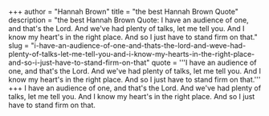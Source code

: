 +++
author = "Hannah Brown"
title = "the best Hannah Brown Quote"
description = "the best Hannah Brown Quote: I have an audience of one, and that's the Lord. And we've had plenty of talks, let me tell you. And I know my heart's in the right place. And so I just have to stand firm on that."
slug = "i-have-an-audience-of-one-and-thats-the-lord-and-weve-had-plenty-of-talks-let-me-tell-you-and-i-know-my-hearts-in-the-right-place-and-so-i-just-have-to-stand-firm-on-that"
quote = '''I have an audience of one, and that's the Lord. And we've had plenty of talks, let me tell you. And I know my heart's in the right place. And so I just have to stand firm on that.'''
+++
I have an audience of one, and that's the Lord. And we've had plenty of talks, let me tell you. And I know my heart's in the right place. And so I just have to stand firm on that.
